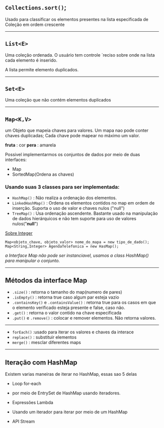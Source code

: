 
## ``Collections.sort()``;
Usado para classificar os elementos presentes na lista especificada de Coleção em ordem crescente
___

## ``List<E>``
Uma coleção ordenada.  O usuário tem controle ´reciso sobre onde na lista cada elemento é inserido. 

A lista permite elemento duplicados.
___

## ``Set<E>``
Uma coleção que não contém elementos duplicados

___

## ``Map<K,V>``
um Objeto que mapeia chaves para valores. Um mapa nao pode conter chaves duplicadas; Cada chave pode mapear no máximo um valor.

**fruta** : cor
**pera** : amarela

Possivel implementarmos os conjuntos de dados por meio de duas interfaces:
- Map
- SortedMap(Ordena as chaves)

### Usando suas 3 classes para ser implementada: 
- ``HashMap()`` : Não realiza a ordenação dos elementos.
- ``LinkedHashMap()`` : Ordena os elementos contidos no map em ordem de inserção. Suporta o uso de valor e chaves nulos ("null")
- ``TreeMap()`` : Usa ordenação ascendente. Bastante usado na manipulação de dados hierárquicos e não tem suporte para uso de valores nulos("**null**")

[Sobre Integer](https://www.alura.com.br/artigos/diferenca-entre-int-e-integer-em-java)

```
Map<objeto_chave, objeto_valor> nome_do_mapa = new tipo_de_dado();
Map<String,Integer> AgendaTelefonica = new HasMap();
```
*a Interface Map não pode ser instanciavel, usamos a class HashMap() para manipular o conjunto.*
___

## Métodos da interface Map

- ``.size()`` : retorna o tamanho do map(numero de pares)
- ``.isEmpty()`` : retorna true caso algum par esteja vazio
- ``.containsKey()`` e ``.containsValue()`` : retorna true para os casos em que o elemento verificado esteja presente e false, caso não.
- ``.get()`` : retorna o valor contido na chave especificada
- ``.put()`` e ``.remove()`` : colocar e remover elementos. Não retorna valores.
___

- ``forEach()`` :usado para iterar os valores e chaves da interace
- ``replace()`` : substituir elementos
- ``merge()`` : mesclar diferentes maps

___
## Iteração com HashMap

Existem varias maneiras de iterar no HashMap, essas sao 5 delas

- Loop for-each
- por meio de EntrySet de HashMap usando iteradores.
- Expressões Lambda

- Usando um iterador para iterar por meio de um HashMap
- API Stream
